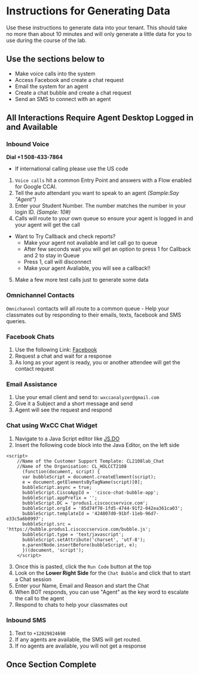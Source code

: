 # Instructions for Generating Data
Use these instructions to generate data into your tenant.  This should take no more than about 10 minutes and will only generate a little data for you to use during the course of the lab.

## Use the sections below to 
- Make voice calls into the system
- Access Facebook and create a chat request
- Email the system for an agent
- Create a chat bubble and create a chat request
- Send an SMS to connect with an agent

## All Interactions Require Agent Desktop Logged in and **Available**


### Inbound Voice
**Dial +1 508-433-7864**
* If international calling please use the US code

 1. `Voice calls` hit a common Entry Point and answers with a Flow enabled for Google CCAI.
 2. Tell the auto attendant you want to speak to an agent  _(Sample:Say "Agent")_
 3. Enter your Student Number.  The number matches the number in your login ID. _(Sample: 10#)_
 4. Calls will route to your own queue so ensure your agent is logged in and your agent will get the call
  * Want to Try Callback and check reports?
	* Make your agent not avaliable and let call go to queue
	* After few seconds wait you will get an option to press 1 for Callback and 2 to stay in Queue
	* Press 1, call will disconnect
	* Make your agent Avaliable, you will see a callback!!
5. Make a few more test calls just to generate some data
  
### Omnichannel Contacts
`Omnichannel` contacts will all route to a common queue
	- Help your classmates out by responding to their emails, texts, facebook and SMS queries.

### Facebook Chats
1. Use the following Link: <a href="https://www.facebook.com/Wxcc-Demo-Page-107841834739318" target="_blank">Facebook</a>
2. Request a chat and wait for a response
3. As long as your agent is ready, you or another attendee will get the contact request

### Email Assistance
1. Use your email client and send to:  `wxccanalyzer@gmail.com`
2. Give it a Subject and a short message and send
3. Agent will see the request and respond

### Chat using WxCC Chat Widget  
1. Navigate to a Java Script editor like <a href="https://js.do/" target="_blank">JS.DO</a>
2. Insert the following code block into the Java Editor, on the left side
```
<script>
    //Name of the Customer Support Template: CL2108lab_Chat
    //Name of the Organisation: CL_HOLCCT2108
      (function(document, script) {
      var bubbleScript = document.createElement(script);
      e = document.getElementsByTagName(script)[0];
      bubbleScript.async = true;
      bubbleScript.CiscoAppId =  'cisco-chat-bubble-app';
      bubbleScript.appPrefix = '';
      bubbleScript.DC = 'produs1.ciscoccservice.com';
      bubbleScript.orgId = '85d74f70-1fd5-4744-91f2-042ea361ca03';
      bubbleScript.templateId = '424807d0-91bf-11eb-96d7-e33c5a6b0997';
      bubbleScript.src = 'https://bubble.produs1.ciscoccservice.com/bubble.js';
      bubbleScript.type = 'text/javascript';
      bubbleScript.setAttribute('charset', 'utf-8');
      e.parentNode.insertBefore(bubbleScript, e);
      })(document, 'script');
    </script>
```
3. Once this is pasted, click the `Run Code` button at the top
4. Look on the **Lower Right Side** for the `Chat Bubble` and click that to start a Chat session
5. Enter your Name, Email and Reason and start the Chat
6. When BOT responds, you can use "Agent" as the key word to escalate the call to the agent
7. Respond to chats to help your classmates out

### Inbound SMS
1. Text to `+12029824690`
2. If any agents are available, the SMS will get routed.
3. If no agents are available, you will not get a response

## Once Section Complete


